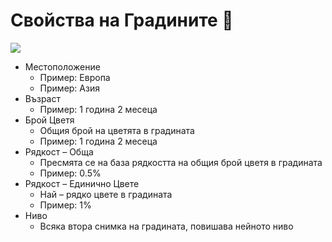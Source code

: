 # Свойства на Градините 💐



![](<../.gitbook/assets/image (2) (1).png>)

* Местоположение&#x20;
  * Пример: Европа&#x20;
  * Пример: Азия&#x20;
* Възраст&#x20;
  * Пример: 1 година 2 месеца&#x20;
* Брой Цветя&#x20;
  * Общия брой на цветята в градината&#x20;
  * Пример: 1 година 2 месеца&#x20;
* Рядкост – Обща&#x20;
  * Пресмята се на база рядкостта на общия брой цветя в градината&#x20;
  * Пример: 0.5%&#x20;
* Рядкост – Единично Цвете&#x20;
  * Най – рядко цвете в градината&#x20;
  * Пример: 1%&#x20;
* Ниво&#x20;
  * Всяка втора снимка на градината, повишава нейното ниво



